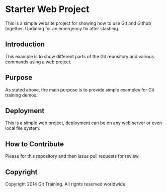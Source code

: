 # Starter Web Project

This is a simple website project for showing how to use Git and Github together. Updating for an emergency fix after stashing.

## Introduction

This example is to show different parts of the Git repository and various commands using a web project.

## Purpose

As stated above, the main purpose is to provide simple examples for Git training demos.

## Deployment

This is a simple web project, deployment can be on any web server or even local file system.

## How to Contribute

Please for this repository and then issue pull requests for review.

## Copyright

Copyright 2014 Git Training. All rignts reserved worldwide.